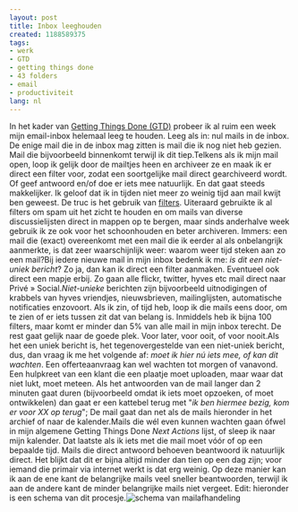 ```yaml
---
layout: post
title: Inbox leeghouden
created: 1188589375
tags:
- werk
- GTD
- getting things done
- 43 folders
- email
- productiviteit
lang: nl
---
```

In het kader van [Getting Things Done (GTD)](http://bler.webschuur.com/getting_things_done) probeer ik al ruim een week mijn email-inbox helemaal leeg te houden. Leeg als in: nul mails in de inbox. De enige mail die in de inbox mag zitten is mail die ik nog niet heb gezien. Mail die bijvoorbeeld binnenkomt terwijl ik dit tiep.Telkens als ik mijn mail open, loop ik gelijk door de mailtjes heen en archiveer ze en maak ik er direct een filter voor, zodat een soortgelijke mail direct gearchiveerd wordt. Of geef antwoord en/of doe er iets mee natuurlijk. En dat gaat steeds makkelijker. Ik geloof dat ik in tijden niet meer zo weinig tijd aan mail kwijt ben geweest. De truc is het gebruik van [filters](http://www.mozbrowser.nl/wiki/index.php/Thunderbird_Berichtenfilters). Uiteraard gebruikte ik al filters om spam uit het zicht te houden en om mails van diverse discussielijsten direct in mappen op te bergen, maar sinds anderhalve week gebruik ik ze ook voor het schoonhouden en beter archiveren. Immers: een mail die (exact) overeenkomt met een mail die ik eerder al als onbelangrijk aanmerkte, is dat zeer waarschijnlijk weer: waarom weer tijd steken aan zo een mail?Bij iedere nieuwe mail in mijn inbox bedenk ik me: _is dit een niet-uniek bericht_? Zo ja, dan kan ik direct een filter aanmaken. Eventueel ook direct een mapje erbij. Zo gaan alle flickr, twitter, hyves etc mail direct naar Privé » Social._Niet-unieke_ berichten zijn bijvoorbeeld uitnodigingen of krabbels van hyves vriendjes, nieuwsbrieven, mailinglijsten, automatische notificaties enzovoort. Als ik zin, of tijd heb, loop ik die mails eens door, om te zien of er iets tussen zit dat van belang is. Inmiddels heb ik bijna 100 filters, maar komt er minder dan 5% van alle mail in mijn inbox terecht. De rest gaat gelijk naar de goede plek. Voor later, voor ooit, of voor nooit.Als het een uniek bericht is, het tegenovergestelde van een niet-uniek bericht, dus, dan vraag ik me het volgende af: _moet ik hier nú iets mee, of kan dit wachten_. Een offerteaanvraag kan wel wachten tot morgen of vanavond. Een hulpkreet van een klant die een plaatje moet uploaden, maar waar dat niet lukt, moet meteen. Als het antwoorden van de mail langer dan 2 minuten gaat duren (bijvoorbeeld omdat ik iets moet opzoeken, of moet ontwikkelen) dan gaat er een kattebel terug met "_ik ben hiermee bezig, kom er voor XX op terug_"; De mail gaat dan net als de mails hieronder in het archief of naar de kalender.Mails die wél even kunnen wachten gaan ófwel in mijn algemene Getting Things Done _Next Actions_ lijst, of sleep ik naar mijn kalender. Dat laatste als ik iets met die mail moet vóór of op een bepaalde tijd. Mails die direct antwoord behoeven beantwoord ik natuurlijk direct. Het blijkt dat dit er bijna altijd minder dan tien op een dag zijn; voor iemand die primair via internet werkt is dat erg weinig. Op deze manier kan ik aan de ene kant de belangrijke mails veel sneller beantwoorden, terwijl ik aan de andere kant de minder belangrijke mails niet vergeet. Edit: hieronder is een schema van dit procesje.![schema van mailafhandeling](http://bler.webschuur.com/sites/bler.webschuur.com/files/mail_proces.png)
